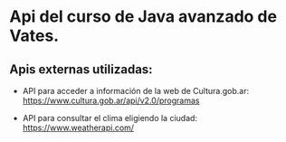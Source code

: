 # Api del curso de Java avanzado de Vates.


## Apis externas utilizadas:

* API para acceder a información de la web de Cultura.gob.ar: https://www.cultura.gob.ar/api/v2.0/programas
  
* API para consultar el clima eligiendo la ciudad: https://www.weatherapi.com/

